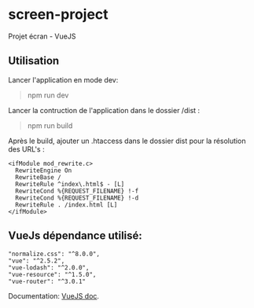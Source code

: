 # screen-project
Projet écran - VueJS


## Utilisation
Lancer l'application en mode dev:
> npm run dev

Lancer la contruction de l'application dans le dossier /dist :
> npm run build

Après le build, ajouter un .htaccess dans le dossier dist pour la résolution des URL's :
```
<ifModule mod_rewrite.c>
  RewriteEngine On
  RewriteBase /
  RewriteRule ^index\.html$ - [L]
  RewriteCond %{REQUEST_FILENAME} !-f
  RewriteCond %{REQUEST_FILENAME} !-d
  RewriteRule . /index.html [L]
</ifModule>
```

## VueJs dépendance utilisé:

```
"normalize.css": "^8.0.0",
"vue": "^2.5.2",
"vue-lodash": "^2.0.0",
"vue-resource": "^1.5.0",
"vue-router": "^3.0.1"
```

Documentation: [VueJS doc](https://vuejs.org/v2/guide/).
